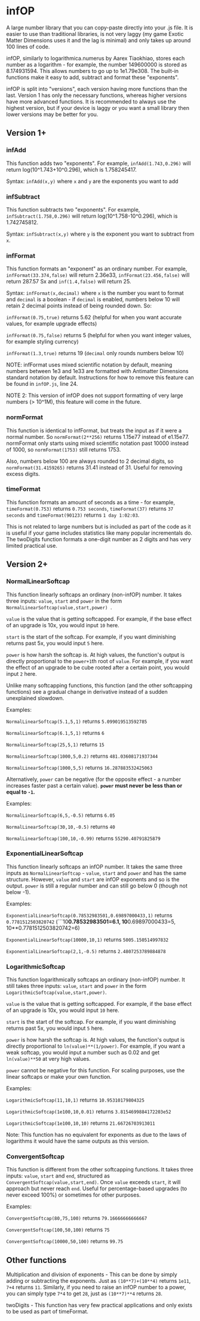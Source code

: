 # infOP
A large number library that you can copy-paste directly into your .js file. It is easier to use than traditional libraries, is not very laggy (my game Exotic Matter Dimensions uses it and the lag is minimal) and only takes up around 100 lines of code.

infOP, similarly to logarithmica.numerus by Aarex Tiaokhiao, stores each number as a logarithm - for example, the number 149600000 is stored as 8.174931594. This allows numbers to go up to 1e1.79e308. The built-in functions make it easy to add, subtract and format these "exponents".

infOP is split into "versions", each version having more functions than the last. Version 1 has only the necessary functions, whereas higher versions have more advanced functions. It is recommended to always use the highest version, but if your device is laggy or you want a small library then lower versions may be better for you.

## Version 1+
### infAdd
This function adds two "exponents". For example, ```infAdd(1.743,0.296)``` will return log(10^1.743+10^0.296), which is 1.758245417.

Syntax: ```infAdd(x,y)``` where ```x``` and ```y``` are the exponents you want to add
### infSubtract
This function subtracts two "exponents". For example, ```infSubtract(1.758,0.296)``` will return log(10^1.758-10^0.296), which is 1.742745812.

Syntax: ```infSubtract(x,y)``` where ```y``` is the exponent you want to subtract from ```x```.
### infFormat
This function formats an "exponent" as an ordinary number. For example, ```infFormat(33.374,false)``` will return 2.36e33, ```infFormat(23.456,false)``` will return 287.57 Sx and ```inf(1.4,false)``` will return 25.

Syntax: ```infFormat(x,decimal)``` where ```x``` is the number you want to format and ```decimal``` is a boolean - if ```decimal``` is enabled, numbers below 10 will retain 2 decimal points instead of being rounded down. So:

```infFormat(0.75,true)``` returns 5.62 (helpful for when you want accurate values, for example upgrade effects)

```infFormat(0.75,false)``` returns 5 (helpful for when you want integer values, for example styling currency)

```infFormat(1.3,true)``` returns 19 (```decimal``` only rounds numbers below 10)

NOTE: infFormat uses mixed scientific notation by default, meaning numbers between 1e3 and 1e33 are formatted with Antimatter Dimensions standard notation by default. Instructions for how to remove this feature can be found in ```infOP.js```, line 24.

NOTE 2: This version of infOP does not support formatting of very large numbers (> 10^1M), this feature will come in the future.
### normFormat
This function is identical to infFormat, but treats the input as if it were a normal number. So ```normFormat(2**256)``` returns 1.15e77 instead of e1.15e77.
normFormat only starts using mixed scientific notation past 10000 instead of 1000, so ```normFormat(1753)``` still returns 1753.

Also, numbers below 100 are always rounded to 2 decimal digits, so ```normFormat(31.4159265)``` returns 31.41 instead of 31.
Useful  for removing excess digits.
### timeFormat
This function formats an amount of seconds as a time - for example, ```timeFormat(0.753)``` returns ```0.753 seconds```, ```timeFormat(37)``` returns ```37 seconds``` and ```timeFormat(90123)``` returns ```1 day 1:02:03```.

This is not related to large numbers but is included as part of the code as it is useful if your game includes statistics like many popular incrementals do.
The twoDigits function formats a one-digit number as 2 digits and has very limited practical use.
## Version 2+
### NormalLinearSoftcap
This function linearly softcaps an ordinary (non-infOP) number. It takes three inputs: ```value```, ```start``` and ```power``` in the form ```NormalLinearSoftcap(value,start,power) ```.

```value``` is the value that is getting softcapped. For example, if the base effect of an upgrade is 10x, you would input ```10``` here.

```start``` is the start of the softcap. For example, if you want diminishing returns past 5x, you would input ```5``` here.

```power``` is how harsh the softcap is. At high values, the function's output is directly proportional to the ```power+1```th root of ```value```. For example, if you want the effect of an upgrade to be cube rooted after a certain point, you would input ```2``` here.

Unlike many softcapping functions, this function (and the other softcapping functions) see a gradual change in derivative instead of a sudden unexplained slowdown.

Examples:

```NormalLinearSoftcap(5.1,5,1)``` returns ```5.099019513592785```

```NormalLinearSoftcap(6.1,5,1)``` returns ```6```

```NormalLinearSoftcap(25,5,1)``` returns ```15```

```NormalLinearSoftcap(1000,5,0.2)``` returns ```481.03608171937344```

```NormalLinearSoftcap(1000,5,5)``` returns ```16.287883532425063```

Alternatively, ```power``` can be negative (for the opposite effect - a number increases faster past a certain value). **```power``` must never be less than or equal to ```-1```.**

Examples:

```NormalLinearSoftcap(6,5,-0.5)``` returns ```6.05```

```NormalLinearSoftcap(30,10,-0.5)``` returns ```40```

```NormalLinearSoftcap(100,10,-0.99)``` returns ```55290.40791825879```

### ExponentialLinearSoftcap
This function linearly softcaps an infOP number. It takes the same three inputs as ```NormalLinearSoftcap``` - ```value```, ```start``` and ```power``` and has the same structure. However, ```value``` and ```start``` are infOP exponents and so is the output. ```power``` is still a regular number and can still go below 0 (though not below -1).

Examples:

```ExponentialLinearSoftcap(0.78532983501,0.69897000433,1)``` returns ```0.7781512503820742```   (```10**0.78532983501=6.1, 10**0.69897000433=5, 10**0.7781512503820742=6)

```ExponentialLinearSoftcap(10000,10,1)``` returns ```5005.150514997832```

```ExponentialLinearSoftcap(2,1,-0.5)``` returns ```2.4807253789884878```

### LogarithmicSoftcap
This function logarithmically softcaps an ordinary (non-infOP) number. It still takes three inputs: ```value```, ```start``` and ```power``` in the form ```LogarithmicSoftcap(value,start,power)```.

```value``` is the value that is getting softcapped. For example, if the base effect of an upgrade is 10x, you would input ```10``` here.

```start``` is the start of the softcap. For example, if you want diminishing returns past 5x, you would input ```5``` here.

```power``` is how harsh the softcap is. At high values, the function's output is directly proportional to ```ln(value)**(1/power)```. For example, if you want a weak softcap, you would input a number such as 0.02 and get ```ln(value)**50``` at very high values.

```power``` cannot be negative for this function. For scaling purposes, use the linear softcaps or make your own function.

Examples:

```LogarithmicSoftcap(11,10,1)``` returns ```10.95310179804325```

```LogarithmicSoftcap(1e100,10,0.01)``` returns ```3.8154699884172203e52```

```LogarithmicSoftcap(1e100,10,10)``` returns ```21.66726703913011```

Note: This function has no equivalent for exponents as due to the laws of logarithms it would have the same outputs as this version.

### ConvergentSoftcap
This function is different from the other softcapping functions. It takes three inputs: ```value```, ```start``` and ```end```, structured as ```ConvergentSoftcap(value,start,end)```. Once ```value``` exceeds ```start```, it will approach but never reach ```end```. Useful for percentage-based upgrades (to never exceed 100%) or sometimes for other purposes.

Examples:

```ConvergentSoftcap(80,75,100)``` returns ```79.16666666666667```

```ConvergentSoftcap(100,50,100)``` returns ```75```

```ConvergentSoftcap(10000,50,100)``` returns ```99.75```

## Other functions
Multiplication and division of exponents - This can be done by simply adding or subtracting the exponents. Just as ```(10**7)+(10**4)``` returns ```1e11```, ```7+4``` returns ```11```. Similarly, if you need to raise an infOP number to a power, you can simply type ```7*4``` to get ```28```, just as ```(10**7)**4``` returns ```28```.

twoDigits - This function has very few practical applications and only exists to be used as part of timeFormat.
